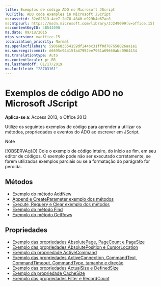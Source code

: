 ```yaml
---
title: Exemplos de código ADO no Microsoft JScript
TOCTitle: ADO code examples in Microsoft JScript
ms:assetid: 32e82313-4ee7-2d78-4840-e929b4e67ac8
ms:mtpsurl: https://msdn.microsoft.com/library/JJ249099(v=office.15)
ms:contentKeyID: 48544090
ms.date: 09/18/2015
mtps_version: v=office.15
localization_priority: Normal
ms.openlocfilehash: 5906683354159df144bc31ff0d707658026aa1a1
ms.sourcegitcommit: d6695c94415fa47952ee7961a69660abc0904434
ms.translationtype: Auto
ms.contentlocale: pt-BR
ms.lasthandoff: 01/17/2019
ms.locfileid: "28703161"
---
```

# <a name="ado-code-examples-in-microsoft-jscript"></a>Exemplos de código ADO no Microsoft JScript

**Aplica-se a**: Access 2013, o Office 2013

Utilize os seguintes exemplos de código para aprender a utilizar os métodos, propriedades e eventos do ADO ao escrever em JScript.

> [!NOTE]
> [!OBSERVAçãO] Cole o exemplo de código inteiro, do início ao fim, em seu editor de códigos. O exemplo pode não ser executado corretamente, se forem utilizados exemplos parciais ou se a formatação do parágrafo for perdida.

## <a name="methods"></a>Métodos

- [Exemplo do método AddNew](addnew-method-example-jscript.md)
- [Append e CreateParameter exemplo dos métodos](append-and-createparameter-methods-example-jscript.md)
- [Execute, Requery e Clear exemplo dos métodos](execute-requery-and-clear-methods-example-jscript.md)
- [Exemplo do método Find](find-method-example-jscript.md)
- [Exemplo do método GetRows](getrows-method-example-vb.md)

## <a name="properties"></a>Propriedades

- [Exemplo das propriedades AbsolutePage, PageCount e PageSize](absolutepage-pagecount-and-pagesize-properties-example-jscript.md)
- [Exemplo das propriedades AbsolutePosition e CursorLocation](absoluteposition-and-cursorlocation-properties-example-jscript.md)
- [Exemplo da propriedade ActiveCommand](activecommand-property-example-jscript.md)
- [Exemplo das propriedades ActiveConnection, CommandText, CommandTimeout, CommandType, tamanho e direção](activeconnection-commandtext-commandtimeout-commandtype-size-and-direction-properties-example-jscript.md)
- [Exemplo das propriedades ActualSize e DefinedSize](actualsize-and-definedsize-properties-example-jscript.md)
- [Exemplo da propriedade CacheSize](cachesize-property-example-jscript.md)
- [Exemplo das propriedades Filter e RecordCount](filter-and-recordcount-properties-example-jscript.md)

